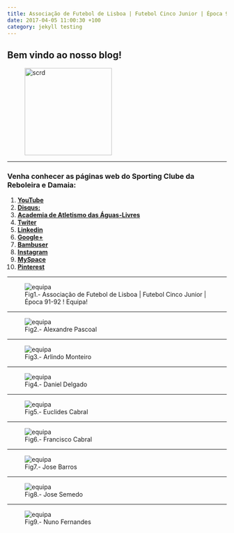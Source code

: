 ```yaml
---
title: Associação de Futebol de Lisboa | Futebol Cinco Junior | Época 91-92
date: 2017-04-05 11:00:30 +100
category: jekyll testing
---
```


## Bem vindo ao nosso blog!

<figure>
	<img src="{{ '/images/scrd.png' | prepend: site.baseurl }}" alt="scrd" width="200px" height="200px">

</figure>

<hr/>

### Venha conhecer as páginas web do Sporting Clube da Reboleira e Damaia:

 1. <a href="https://www.youtube.com/channel/UCtQQHhFjdPeA0DDobSeydWg" target="_blank"> **YouTube**</a>
 2. <a href="https://disqus.com/home/forum/sportingcred/" target="_blank"> **Disqus:**</a>
 3. <a href="https://screboleiradamaia.wixsite.com/sportingcrd/academia" target="_blank"> **Academia de Atletismo das Águas-Livres**</a>
 4. <a href="https://twitter.com/sporting_crd" target="_blank"> **Twiter**</a>       
 5. <a href="https://www.linkedin.com/in/jos%C3%A9-marques-331993138/" target="_blank"> **Linkedin**</a>
 6. <a href="https://plus.google.com/u/0/113308389834614028018" target="_blank"> **Google+**</a>
 7. <a href="http://bambuser.com/channel/SportingCRD" target="_blank"> **Bambuser**</a>
 8. <a href="https://www.instagram.com/scrddevsport/" target="_blank"> **Instagram**</a>
 9. <a href="https://myspace.com/sportingcrd" target="_blank"> **MySpace**</a>
 10. <a href="https://www.pinterest.pt/scrddesporto/" target="_blank"> **Pinterest**</a>

<hr/>

<figure>
	<img src="{{ '/images/associacao fut 5 junior 91-92/quadro.jpg' | prepend: site.baseurl }}" alt="equipa">
	<figcaption>Fig1.- Associação de Futebol de Lisboa | Futebol Cinco Junior | Época 91-92 ! Equipa!</figcaption>
</figure>

<hr/>

<figure>
	<img src="{{ '/images/associacao fut 5 junior 91-92/alexandrepascoal.jpg' | prepend: site.baseurl }}" alt="equipa">
	<figcaption>Fig2.- Alexandre Pascoal</figcaption>
</figure>

<hr/>

<figure>
	<img src="{{ '/images/associacao fut 5 junior 91-92/arlindomonteiro.jpg' | prepend: site.baseurl }}" alt="equipa">
<figcaption>Fig3.- Arlindo Monteiro</figcaption>
</figure>

<hr/>

<figure>
	<img src="{{ '/images/associacao fut 5 junior 91-92/danieldelgado.jpg' | prepend: site.baseurl }}" alt="equipa">
	<figcaption>Fig4.- Daniel Delgado</figcaption>
</figure>

<hr/>

<figure>
	<img src="{{ '/images/associacao fut 5 junior 91-92/euclidescabral.jpg' | prepend: site.baseurl }}" alt="equipa">
	<figcaption>Fig5.- Euclides Cabral</figcaption>
</figure>

<hr/>

<figure>
	<img src="{{ '/images/associacao fut 5 junior 91-92/franciscocabral.jpg' | prepend: site.baseurl }}" alt="equipa">
	<figcaption>Fig6.- Francisco Cabral</figcaption>
</figure>

<hr/>

<figure>
	<img src="{{ '/images/associacao fut 5 junior 91-92/josebarros.jpg' | prepend: site.baseurl }}" alt="equipa">
	<figcaption>Fig7.- Jose Barros</figcaption>
</figure>

<hr/>

<figure>
	<img src="{{ '/images/associacao fut 5 junior 91-92/josesemedo.jpg' | prepend: site.baseurl }}" alt="equipa">
	<figcaption>Fig8.- Jose Semedo</figcaption>
</figure>

<hr/>

<figure>
	<img src="{{ '/images/associacao fut 5 junior 91-92/nunofernandes.jpg' | prepend: site.baseurl }}" alt="equipa">
	<figcaption>Fig9.- Nuno Fernandes</figcaption>
</figure>
